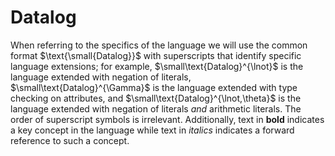 # Datalog

When referring to the specifics of the language we will use the common format $\text{\small{Datalog}}$ with
superscripts that identify specific language extensions; for example, $\small\text{Datalog}^{\lnot}$ is
the language extended with negation of literals, $\small\text{Datalog}^{\Gamma}$ is the language
extended with type checking on attributes, and $\small\text{Datalog}^{\lnot,\theta}$ is the language
extended with negation of literals _and_ arithmetic literals. The order of superscript symbols is
irrelevant. Additionally, text in **bold** indicates a key concept in the language while text in
_italics_ indicates a forward reference to such a concept.
